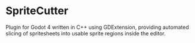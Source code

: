 # SpriteCutter
Plugin for Godot 4 written in C++ using GDExtension, providing automated slicing of spritesheets into usable sprite regions inside the editor.
